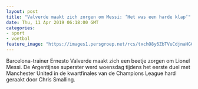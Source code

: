 ```yaml
---
layout: post
title: "Valverde maakt zich zorgen om Messi: ‘Het was een harde klap’"
date: Thu, 11 Apr 2019 06:18:00 GMT
categories: 
- sport 
- voetbal 
feature_image: "https://images1.persgroep.net/rcs/txchO8y6ZbTVuCdjnaHGCp1qOgQ/diocontent/145262842/_fitwidth/400/?appId=21791a8992982cd8da851550a453bd7f&quality=0.7"
---
```


Barcelona-trainer Ernesto Valverde maakt zich een beetje zorgen om Lionel Messi. De Argentijnse superster werd woensdag tijdens het eerste duel met Manchester United in de kwartfinales van de Champions League hard geraakt door Chris Smalling.
